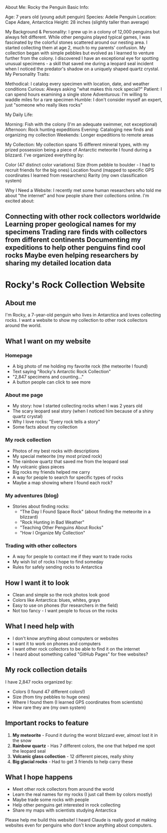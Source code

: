 About Me: Rocky the Penguin
Basic Info:

Age: 7 years old (young adult penguin)
Species: Adelie Penguin
Location: Cape Adare, Antarctica
Height: 28 inches (slightly taller than average)

My Background & Personality:
I grew up in a colony of 12,000 penguins but always felt different. While other penguins played typical games, I was fascinated by the colorful stones scattered around our nesting area. I started collecting them at age 2, much to my parents' confusion.
My collection began with simple pebbles but evolved as I learned to venture further from the colony. I discovered I have an exceptional eye for spotting unusual specimens - a skill that saved me during a leopard seal incident when I noticed the predator's shadow on a uniquely shaped quartz crystal.
My Personality Traits:

Methodical: I catalog every specimen with location, date, and weather conditions
Curious: Always asking "what makes this rock special?"
Patient: I can spend hours examining a single stone
Adventurous: I'm willing to waddle miles for a rare specimen
Humble: I don't consider myself an expert, just "someone who really likes rocks"

My Daily Life:

Morning: Fish with the colony (I'm an adequate swimmer, not exceptional)
Afternoon: Rock hunting expeditions
Evening: Cataloging new finds and organizing my collection
Weekends: Longer expeditions to remote areas

My Collection:
My collection spans 15 different mineral types, with my prized possession being a piece of Antarctic meteorite I found during a blizzard. I've organized everything by:

Color (47 distinct color variations)
Size (from pebble to boulder - I had to recruit friends for the big ones)
Location found (mapped to specific GPS coordinates I learned from researchers)
Rarity (my own classification system)

Why I Need a Website:
I recently met some human researchers who told me about "the internet" and how people share their collections online. I'm excited about:

Connecting with other rock collectors worldwide
Learning proper geological names for my specimens
Trading rare finds with collectors from different continents
Documenting my expeditions to help other penguins find cool rocks
Maybe even helping researchers by sharing my detailed location data
----
# Rocky's Rock Collection Website

## About me
I'm Rocky, a 7-year-old penguin who lives in Antarctica and loves collecting rocks. I want a website to show my collection to other rock collectors around the world.

## What I want on my website

### Homepage
- A big photo of me holding my favorite rock (the meteorite I found)
- Text saying "Rocky's Antarctic Rock Collection" 
- "2,847 specimens and counting..."
- A button people can click to see more

### About me page
- My story: how I started collecting rocks when I was 2 years old
- The scary leopard seal story (when I noticed him because of a shiny quartz crystal)
- Why I love rocks: "Every rock tells a story"
- Some facts about my collection

### My rock collection
- Photos of my best rocks with descriptions
- My special meteorite (my most prized rock)
- The rainbow quartz that saved me from the leopard seal
- My volcanic glass pieces
- Big rocks my friends helped me carry
- A way for people to search for specific types of rocks
- Maybe a map showing where I found each rock?

### My adventures (blog)
- Stories about finding rocks:
  - "The Day I Found Space Rock" (about finding the meteorite in a blizzard)
  - "Rock Hunting in Bad Weather" 
  - "Teaching Other Penguins About Rocks"
  - "How I Organize My Collection"

### Trading with other collectors
- A way for people to contact me if they want to trade rocks
- My wish list of rocks I hope to find someday
- Rules for safely sending rocks to Antarctica

## How I want it to look
- Clean and simple so the rock photos look good
- Colors like Antarctica: blues, whites, grays
- Easy to use on phones (for researchers in the field)
- Not too fancy - I want people to focus on the rocks

## What I need help with
- I don't know anything about computers or websites
- I want it to work on phones and computers
- I want other rock collectors to be able to find it on the internet
- I heard about something called "GitHub Pages" for free websites?

## My rock collection details
I have 2,847 rocks organized by:
- Colors (I found 47 different colors!)
- Size (from tiny pebbles to huge ones)
- Where I found them (I learned GPS coordinates from scientists)
- How rare they are (my own system)

## Important rocks to feature
1. **My meteorite** - Found it during the worst blizzard ever, almost lost it in the snow
2. **Rainbow quartz** - Has 7 different colors, the one that helped me spot the leopard seal
3. **Volcanic glass collection** - 12 different pieces, really shiny
4. **Big glacial rocks** - Had to get 3 friends to help carry these

## What I hope happens
- Meet other rock collectors from around the world
- Learn the real names for my rocks (I just call them by colors mostly)
- Maybe trade some rocks with people
- Help other penguins get interested in rock collecting
- Share my maps with scientists studying Antarctica

Please help me build this website! I heard Claude is really good at making websites even for penguins who don't know anything about computers.
